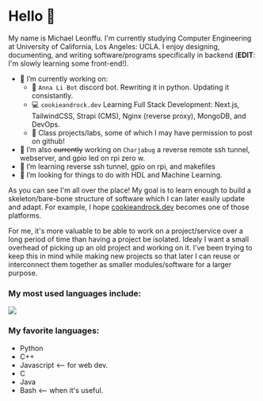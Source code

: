 # Hello 👋

My name is Michael Leonffu. I'm currently studying Computer Engineering at University of California, Los Angeles: UCLA. I enjoy designing, documenting, and writing software/programs specifically in backend (**EDIT**: I'm slowly learning some front-end!).

- 🔭 I’m currently working on:
  - 🤖 `Anna Li Bot` discord bot. Rewriting it in python. Updating it consistantly.
  - 💻 `cookieandrock.dev` Learning Full Stack Development: Next.js, TailwindCSS, Strapi (CMS), Nginx (reverse proxy), MongoDB, and DevOps.
  - 📖 Class projects/labs, some of which I may have permission to post on github!
- 🔭 I’m also ~~currently~~ working on `Charjabug` a reverse remote ssh tunnel, webserver, and gpio led on rpi zero w.
- 🌱 I’m learning reverse ssh tunnel, gpio on rpi, and makefiles
- 🤔 I’m looking for things to do with HDL and Machine Learning.

As you can see I'm all over the place! My goal is to learn enough to build a skeleton/bare-bone structure
of software which I can later easily update and adapt. For example, I hope [cookieandrock.dev](cookieandrock.dev)
becomes one of those platforms.

For me, it's more valuable to be able to work on a project/service over a long period of time than having a
project be isolated. Idealy I want a small overhead of picking up an old project and working on it. I've been
trying to keep this in mind while making new projects so that later I can reuse or interconnect them together
as smaller modules/software for a larger purpose.

### My most used languages include:

<img align="center" src="https://github-readme-stats.vercel.app/api/top-langs/?username=michaelleonffu&theme=default" />

### My favorite languages:
- Python
- C++
- Javascript <-- for web dev.
- C
- Java
- Bash <-- when it's useful.

<!--
- 📫 How to reach me: ...
- 💬 Ask me about 
- 🌱 I’m currently learning 
- 😄 Pronouns: ...
- ⚡ Fun fact: ...
- 👯 I’m looking to collaborate on ...
- 🤔 I’m looking for help with ...
--!>
